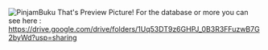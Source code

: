 ![PinjamBuku](https://user-images.githubusercontent.com/65394405/134609024-d0be70c1-d4fa-494a-aa2b-3f09030ccdf4.PNG)
That's Preview Picture!
For the database or more you can see here : https://drive.google.com/drive/folders/1Uq53DT9z6GHPJ_0B3R3FFuzwB7G2byWd?usp=sharing
